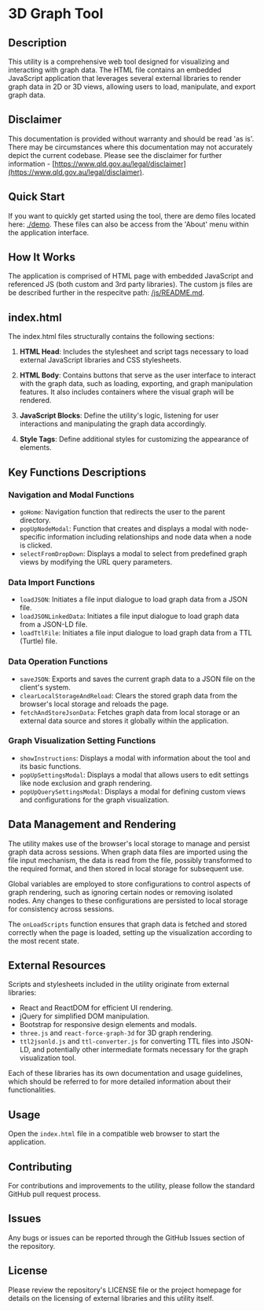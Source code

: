# 3D Graph Tool



## Description

This utility is a comprehensive web tool designed for visualizing and interacting with graph data. The HTML file contains an embedded JavaScript application that leverages several external libraries to render graph data in 2D or 3D views, allowing users to load, manipulate, and export graph data. 

## Disclaimer

This documentation is provided without warranty and should be read 'as is'. There may be circumstances where this documentation may not accurately depict the current codebase. Please see the disclaimer for further information - [https://www.qld.gov.au/legal/disclaimer](https://www.qld.gov.au/legal/disclaimer).

## Quick Start

If you want to quickly get started using the tool, there are demo files located here: [./demo](./demo). These files can also be access from the 'About' menu within the application interface.

## How It Works

The application is comprised of HTML page with embedded JavaScript and referenced JS (both custom and 3rd party libraries). The custom js files are be described further in the respecitve path: [/js/README.md](./js/README.md). 

## **index.html**

The index.html files structurally contains the following sections:

1. **HTML Head**: Includes the stylesheet and script tags necessary to load external JavaScript libraries and CSS stylesheets.

2. **HTML Body**: Contains buttons that serve as the user interface to interact with the graph data, such as loading, exporting, and graph manipulation features. It also includes containers where the visual graph will be rendered.

3. **JavaScript Blocks**: Define the utility's logic, listening for user interactions and manipulating the graph data accordingly.

4. **Style Tags**: Define additional styles for customizing the appearance of elements.

## Key Functions Descriptions

### Navigation and Modal Functions

- `goHome`: Navigation function that redirects the user to the parent directory.
- `popUpNodeModal`: Function that creates and displays a modal with node-specific information including relationships and node data when a node is clicked.
- `selectFromDropDown`: Displays a modal to select from predefined graph views by modifying the URL query parameters.

### Data Import Functions

- `loadJSON`: Initiates a file input dialogue to load graph data from a JSON file.
- `loadJSONLinkedData`: Initiates a file input dialogue to load graph data from a JSON-LD file.
- `loadTtlFile`: Initiates a file input dialogue to load graph data from a TTL (Turtle) file.

### Data Operation Functions

- `saveJSON`: Exports and saves the current graph data to a JSON file on the client's system.
- `clearLocalStorageAndReload`: Clears the stored graph data from the browser's local storage and reloads the page.
- `fetchAndStoreJsonData`: Fetches graph data from local storage or an external data source and stores it globally within the application.

### Graph Visualization Setting Functions

- `showInstructions`: Displays a modal with information about the tool and its basic functions.
- `popUpSettingsModal`: Displays a modal that allows users to edit settings like node exclusion and graph rendering.
- `popUpQuerySettingsModal`: Displays a modal for defining custom views and configurations for the graph visualization.

## Data Management and Rendering

The utility makes use of the browser's local storage to manage and persist graph data across sessions. When graph data files are imported using the file input mechanism, the data is read from the file, possibly transformed to the required format, and then stored in local storage for subsequent use.

Global variables are employed to store configurations to control aspects of graph rendering, such as ignoring certain nodes or removing isolated nodes. Any changes to these configurations are persisted to local storage for consistency across sessions.

The `onLoadScripts` function ensures that graph data is fetched and stored correctly when the page is loaded, setting up the visualization according to the most recent state.

## External Resources

Scripts and stylesheets included in the utility originate from external libraries:

- React and ReactDOM for efficient UI rendering.
- jQuery for simplified DOM manipulation.
- Bootstrap for responsive design elements and modals.
- `three.js` and `react-force-graph-3d` for 3D graph rendering.
- `ttl2jsonld.js` and `ttl-converter.js` for converting TTL files into JSON-LD, and potentially other intermediate formats necessary for the graph visualization tool.

Each of these libraries has its own documentation and usage guidelines, which should be referred to for more detailed information about their functionalities.

## Usage

Open the `index.html` file in a compatible web browser to start the application.

## Contributing

For contributions and improvements to the utility, please follow the standard GitHub pull request process.

## Issues

Any bugs or issues can be reported through the GitHub Issues section of the repository.

## License

Please review the repository's LICENSE file or the project homepage for details on the licensing of external libraries and this utility itself.